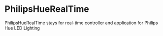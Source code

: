 # PhilipsHueRealTime
PhilipsHueRealTime stays for real-time controller and application for Philips Hue LED Lighting
